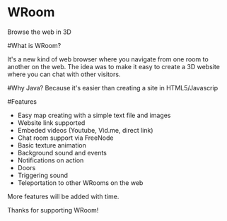 # WRoom
Browse the web in 3D

#What is WRoom?

It's a new kind of web browser where you navigate from one room to another on the web.
The idea was to make it easy to create a 3D website where you can chat
with other visitors.

#Why Java?
Because it's easier than creating a site in HTML5/Javascrip

#Features
- Easy map creating with a simple text file and images
- Website link supported
- Embeded videos (Youtube, Vid.me, direct link)
- Chat room support via FreeNode
- Basic texture animation
- Background sound and events
- Notifications on action
- Doors
- Triggering sound
- Teleportation to other WRooms on the web

More features will be added with time.

Thanks for supporting WRoom!